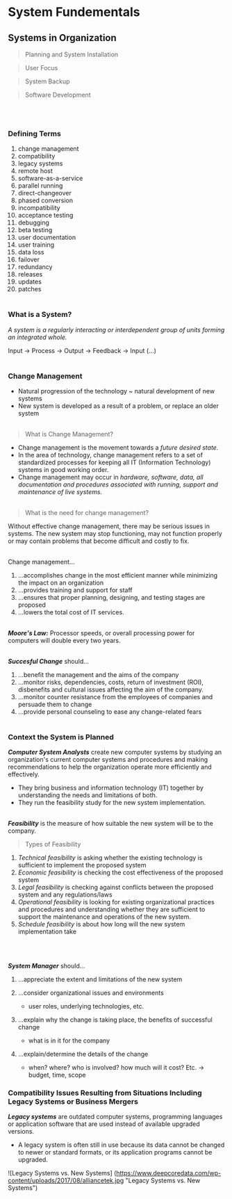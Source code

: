 # System Fundementals
## Systems in Organization
>Planning and System Installation

>User Focus

>System Backup

>Software Development

<br></br>

### Defining Terms
1. change management
2. compatibility
3. legacy systems
4. remote host
5. software-as-a-service
6. parallel running
7. direct-changeover
8. phased conversion
9. incompatibility
10. acceptance testing
11. debugging
12. beta testing
13. user documentation
14. user training
15. data loss
16. failover
17. redundancy
18. releases
19. updates
20. patches
<br></br>

### What is a System?
*A system is a regularly interacting or interdependent group of units forming an integrated whole.*

Input -> Process -> Output -> Feedback -> Input (...)
<br></br>


### Change Management
- Natural progression of the technology ~ natural development of new systems
- New system is developed as a result of a problem, or replace an older system
<br></br>

>What is Change Management?
- Change management is the movement towards a *future desired state.*
- In the area of technology, change management refers to a set of standardized processes for keeping all IT (Information Technology) systems in good working order.
- Change management may occur in *hardware, software, data, all documentation and procedures associated with running, support and maintenance of live systems.*
<br></br>

>What is the need for change management?

Without effective change management, there may be serious issues in systems. The new system may stop functioning, may not function properly or may contain problems that become difficult and costly to fix.
<br></br>

Change management...
1. ...accomplishes change in the most efficient manner while minimizing the impact on an organization
2. ...provides training and support for staff
3. ...ensures that proper planning, designing, and testing stages are proposed
4. ...lowers the total cost of IT services.
<br></br>

***Moore's Law:*** Processor speeds, or overall processing power for computers will double every two years.
<br></br>

***Succesful Change*** should...
1. ...benefit the management and the aims of the company 
2. ...monitor risks, dependencies, costs, return of investment (ROI), disbenefits and cultural issues affecting the aim of the company.
3. ...monitor counter resistance from the employees of companies and persuade them to change
4. ...provide personal counseling to ease any change-related fears
<br></br>

### Context the System is Planned
***Computer System Analysts*** create new computer systems by studying an organization's current computer systems and procedures and making recommendations to help the organization operate more efficiently and effectively.

- They bring business and information technology (IT) together by understanding the needs and limitations of both.
- They run the feasibility study for the new system implementation.
<br></br>

***Feasibility*** is the measure of how suitable the new system will be to the company.

>Types of Feasibility

1. *Technical feasibility* is asking whether the existing technology is sufficient to implement the proposed system
2. *Economic feasibility* is checking the cost effectiveness of the proposed system
3. *Legal feasibility* is checking against conflicts between the proposed system and any regulations/laws
4. *Operational feasibility* is looking for existing organizational practices and procedures and understanding whether they are sufficient to support the maintenance and operations of the new system.
5. *Schedule feasibility* is about how long will the new system implementation take

<br></br>

***System Manager*** should...
1. ...appreciate the extent and limitations of the new system

2. ...consider organizational issues and environments
    - user roles, underlying technologies, etc.

3. ...explain why the change is taking place, the benefits of successful change 
    - what is in it for the company

4. ...explain/determine the details of the change 
    - when? where? who is involved? how much will it cost? Etc. → budget, time, scope

### Compatibility Issues Resulting from Situations Including Legacy Systems or Business Mergers

***Legacy systems*** are outdated computer systems, programming languages or application software that are used instead of available upgraded versions.

- A legacy system is often still in use because its data cannot be changed to newer or standard formats, or its application programs cannot be upgraded.

![Legacy Systems vs. New Systems] (https://www.deepcoredata.com/wp-content/uploads/2017/08/alliancetek.jpg "Legacy Systems vs. New Systems")